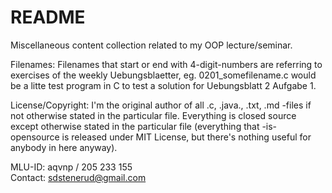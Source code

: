 README
======

Miscellaneous content collection related to my OOP lecture/seminar.

Filenames: Filenames that start or end with 4-digit-numbers are referring to exercises of the weekly Uebungsblaetter, eg. 0201_somefilename.c would be a litte test program in C to test a solution for Uebungsblatt 2 Aufgabe 1.

License/Copyright: I'm the original author of all .c, .java., .txt, .md -files if not otherwise stated in the particular file. Everything is closed source except otherwise stated in the particular file (everything that -is- opensource is released under MIT License, but there's nothing useful for anybody in here anyway).

MLU-ID: aqvnp / 205 233 155<br>
Contact: sdstenerud@gmail.com
